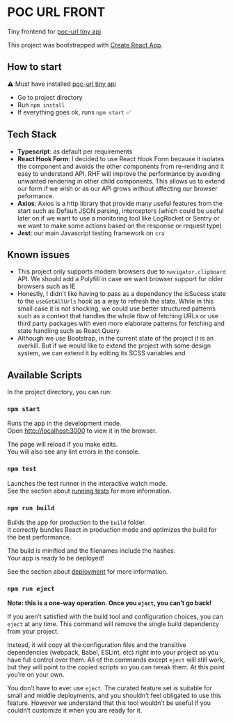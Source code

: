 # POC URL FRONT

Tiny frontend for [poc-url tiny api](https://github.com/GianCastle/poc-url)

This project was bootstrapped with [Create React App](https://github.com/facebook/create-react-app).

## How to start
 ⚠️ Must have installed [poc-url tiny api](https://github.com/GianCastle/poc-url)
 - Go to project directory
 - Run `npm install`
 - If everything goes ok, runs `npm start` ✅


## Tech Stack
- **Typescript**: as default per requirements
- **React Hook Form**: I decided to use React Hook Form because it isolates the component and avoids the other components from re-rending and it easy to understand API. RHF will improve the performance by avoiding unwanted rendering in other child components. This allows us to extend our form if we wish or as our API grows without affecting our browser peformance. 
- **Axios**: Axios is a http library that provide many useful features from the start such as Default JSON parsing, interceptors (which could be useful later on if we want to use a monitoring tool like LogRocket or Sentry or we want to make some actions based on the response or request type)
- **Jest**: our main Javascript testing framework on `cra`


## Known issues
- This project only supports modern browsers due to `navigator.clipboard` API. We should add a Polyfill in case we want browser support for older browsers such as IE
- Honestly, I didn't like having to pass as a dependency the isSucess state to the `useGetAllUrls` hook as a way to refresh the state. While in this small case it is not shocking, we could use better structured patterns such as a context that handles the whole flow of fetching URLs or use third party packages with even more elaborate patterns for fetching and state handling such as React Query. 
- Although we use Bootstrap, in the current state of the project it is an overkill. But if we would like to extend the project with some design system, we can extend it by editing its SCSS variables and
## Available Scripts

In the project directory, you can run:

### `npm start`

Runs the app in the development mode.\
Open [http://localhost:3000](http://localhost:3000) to view it in the browser.

The page will reload if you make edits.\
You will also see any lint errors in the console.

### `npm test`

Launches the test runner in the interactive watch mode.\
See the section about [running tests](https://facebook.github.io/create-react-app/docs/running-tests) for more information.

### `npm run build`

Builds the app for production to the `build` folder.\
It correctly bundles React in production mode and optimizes the build for the best performance.

The build is minified and the filenames include the hashes.\
Your app is ready to be deployed!

See the section about [deployment](https://facebook.github.io/create-react-app/docs/deployment) for more information.

### `npm run eject`

**Note: this is a one-way operation. Once you `eject`, you can’t go back!**

If you aren’t satisfied with the build tool and configuration choices, you can `eject` at any time. This command will remove the single build dependency from your project.

Instead, it will copy all the configuration files and the transitive dependencies (webpack, Babel, ESLint, etc) right into your project so you have full control over them. All of the commands except `eject` will still work, but they will point to the copied scripts so you can tweak them. At this point you’re on your own.

You don’t have to ever use `eject`. The curated feature set is suitable for small and middle deployments, and you shouldn’t feel obligated to use this feature. However we understand that this tool wouldn’t be useful if you couldn’t customize it when you are ready for it.

